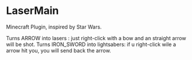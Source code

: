 # LaserMain
Minecraft Plugin, inspired by Star Wars.

Turns ARROW into lasers : just right-click with a bow and an straight arrow will be shot.
Turns IRON_SWORD into lightsabers: if u right-click wile a arrow hit you, you will send back the arrow.
